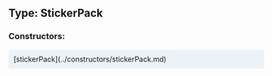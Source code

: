 ## Type: StickerPack  

### Constructors:

<style>
.container {
    width: auto;
    overflow-x: auto;
    white-space: nowrap;
    background: #ecf3f8;
    padding: 10px;
}
</style>
<div class="container">
[stickerPack](../constructors/stickerPack.md)  

</div>